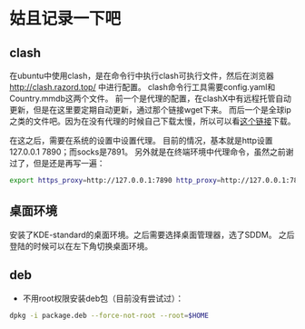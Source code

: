 # 姑且记录一下吧

## clash

在ubuntu中使用clash，是在命令行中执行clash可执行文件，然后在浏览器 http://clash.razord.top/ 中进行配置。
clash命令行工具需要config.yaml和Country.mmdb这两个文件。
前一个是代理的配置，在clashX中有远程托管自动更新，但是在这里要定期自动更新，通过那个链接wget下来。
而后一个是全球ip之类的文件吧。因为在没有代理的时候自己下载太慢，所以可以看[这个链接](https://www.cnblogs.com/sueyyyy/p/12424178.html)下载。

在这之后，需要在系统的设置中设置代理。
目前的情况，基本就是http设置127.0.0.1 7890；而socks是7891。
另外就是在终端环境中代理命令，虽然之前谢过了，但是还是再写一遍：
```bash
export https_proxy=http://127.0.0.1:7890 http_proxy=http://127.0.0.1:7890 all_proxy=socks5://127.0.0.1:7891
```

## 桌面环境

安装了KDE-standard的桌面环境。之后需要选择桌面管理器，选了SDDM。
之后登陆的时候可以在左下角切换桌面环境。

## deb

- 不用root权限安装deb包（目前没有尝试过）：
```bash
dpkg -i package.deb --force-not-root --root=$HOME
```


